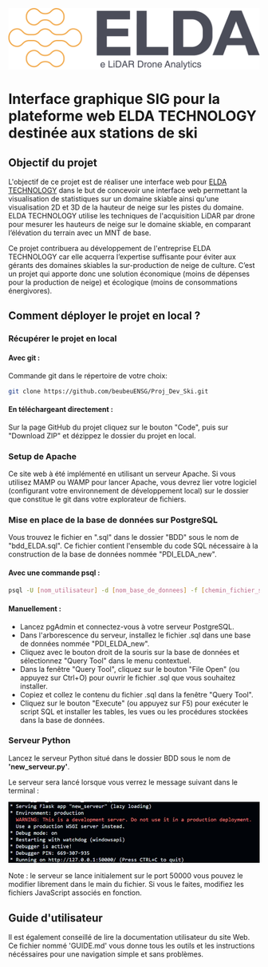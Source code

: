 ![ELDA](WebELDA/img/img_readme/logo.png)
# Interface graphique SIG pour la plateforme web ELDA TECHNOLOGY destinée aux stations de ski

## Objectif du projet

L'objectif de ce projet est de réaliser une interface web pour [ELDA TECHNOLOGY](http://eldatechnology.fr/) dans le but de concevoir une interface web permettant la visualisation de statistiques sur un domaine skiable ainsi qu'une visualisation 2D et 3D de la hauteur de neige sur les pistes du domaine.
ELDA TECHNOLOGY utilise les techniques de l'acquisition LiDAR par drone pour mesurer les hauteurs de neige sur le domaine skiable, en comparant l’élévation du terrain avec un MNT de base.

Ce projet contribuera au développement de l'entreprise ELDA TECHNOLOGY car elle acquerra l’expertise suffisante pour éviter aux gérants des domaines skiables la sur-production de neige de culture. C’est un projet qui apporte donc une solution économique (moins de dépenses pour la production de neige) et écologique (moins de consommations énergivores).

## Comment déployer le projet en local ?

### Récupérer le projet en local

#### Avec git :

Commande git dans le répertoire de votre choix: 

```bash
git clone https://github.com/beubeuENSG/Proj_Dev_Ski.git
```

#### En téléchargeant directement :

Sur la page GitHub du projet cliquez sur le bouton "Code", puis sur "Download ZIP" et dézippez le dossier du projet en local.

### Setup de Apache

Ce site web à été implémenté en utilisant un serveur Apache.
Si vous utilisez MAMP ou WAMP pour lancer Apache, vous devrez lier votre logiciel (configurant votre environnement de développement local) sur le dossier que constitue le git dans votre explorateur de fichiers.

### Mise en place de la base de données sur PostgreSQL

Vous trouvez le fichier en ".sql" dans le dossier "BDD" sous le nom de "bdd_ELDA.sql".
Ce fichier contient l'ensemble du code SQL nécessaire à la construction de la base de données nommée "PDI_ELDA_new".


#### Avec une commande psql : 

```bash
psql -U [nom_utilisateur] -d [nom_base_de_donnees] -f [chemin_fichier_sql]
```

#### Manuellement :

- Lancez pgAdmin et connectez-vous à votre serveur PostgreSQL.
- Dans l'arborescence du serveur, installez le fichier .sql dans une base de données nommée "PDI_ELDA_new".
- Cliquez avec le bouton droit de la souris sur la base de données et sélectionnez "Query Tool" dans le menu contextuel.
- Dans la fenêtre "Query Tool", cliquez sur le bouton "File Open" (ou appuyez sur Ctrl+O) pour ouvrir le fichier .sql que vous souhaitez installer.
- Copiez et collez le contenu du fichier .sql dans la fenêtre "Query Tool".
- Cliquez sur le bouton "Execute" (ou appuyez sur F5) pour exécuter le script SQL et installer les tables, les vues ou les procédures stockées dans la base de données.

### Serveur Python

Lancez le serveur Python situé dans le dossier BDD sous le nom de **'new_serveur.py'**.

Le serveur sera lancé lorsque vous verrez le message suivant dans le terminal : 

![python2](WebELDA/img/img_readme/tuto_python_2.png)

Note : le serveur se lance initialement sur le port 50000 vous pouvez le modifier librement dans le main du fichier. Si vous le faites, modifiez les fichiers JavaScript associés en fonction.

## Guide d'utilisateur

Il est également conseillé de lire la documentation utilisateur du site Web.
Ce fichier nommé 'GUIDE.md' vous donne tous les outils et les instructions nécéssaires pour une navigation simple et sans problèmes.
